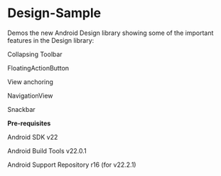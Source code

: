 # Design-Sample

Demos the new Android Design library showing some of the important features in the Design library:

Collapsing Toolbar

FloatingActionButton

View anchoring

NavigationView

Snackbar


<b>Pre-requisites</b>


Android SDK v22

Android Build Tools v22.0.1

Android Support Repository r16 (for v22.2.1)
